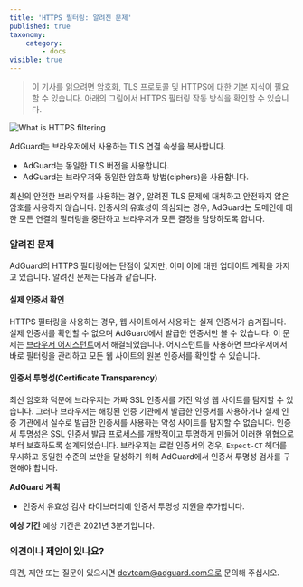 ```yaml
---
title: 'HTTPS 필터링: 알려진 문제'
published: true
taxonomy:
    category:
        - docs
visible: true
---
```


> 이 기사를 읽으려면 암호화, TLS 프로토콜 및 HTTPS에 대한 기본 지식이 필요할 수 있습니다.
아래의 그림에서 HTTPS 필터링 작동 방식을 확인할 수 있습니다.

![What is HTTPS filtering](https://cdn.adguard.com/public/Adguard/Blog/https/what_is_https_filtering_ko.png)

AdGuard는 브라우저에서 사용하는 TLS 연결 속성을 복사합니다.

* AdGuard는 동일한 TLS 버전을 사용합니다.
* AdGuard는 브라우저와 동일한 암호화 방법(ciphers)을 사용합니다.

최신의 안전한 브라우저를 사용하는 경우, 알려진 TLS 문제에 대처하고 안전하지 않은 암호를 사용하지 않습니다. 인증서의 유효성이 의심되는 경우, AdGuard는 도메인에 대한 모든 연결의 필터링을 중단하고 브라우저가 모든 결정을 담당하도록 합니다.

### 알려진 문제
AdGuard의 HTTPS 필터링에는 단점이 있지만, 이미 이에 대한 업데이트 계획을 가지고 있습니다. 
알려진 문제는 다음과 같습니다.

#### 실제 인증서 확인
HTTPS 필터링을 사용하는 경우, 웹 사이트에서 사용하는 실제 인증서가 숨겨집니다. 실제 인증서를 확인할 수 없으며 AdGuard에서 발급한 인증서만 볼 수 있습니다.
이 문제는 [브라우저 어시스턴트](https://adguard.com/ko/adguard-assistant/overview.html#chrome)에서 해결되었습니다. 어시스턴트를 사용하면 브라우저에서 바로 필터링을 관리하고 모든 웹 사이트의 원본 인증서를 확인할 수 있습니다.

#### 인증서 투명성(Certificate Transparency)
최신 암호화 덕분에 브라우저는 가짜 SSL 인증서를 가진 악성 웹 사이트를 탐지할 수 있습니다. 그러나 브라우저는 해킹된 인증 기관에서 발급한 인증서를 사용하거나 실제 인증 기관에서 실수로 발급한 인증서를 사용하는 악성 사이트를 탐지할 수 없습니다. 인증서 투명성은 SSL 인증서 발급 프로세스를 개방적이고 투명하게 만들어 이러한 위협으로부터 보호하도록 설계되었습니다.
브라우저는 로컬 인증서의 경우, `Expect-CT` 헤더를 무시하고 동일한 수준의 보안을 달성하기 위해 AdGuard에서 인증서 투명성 검사를 구현해야 합니다.

**AdGuard 계획** 
* 인증서 유효성 검사 라이브러리에 인증서 투명성 지원을 추가합니다.

**예상 기간** 
예상 기간은 2021년 3분기입니다.

### 의견이나 제안이 있나요?
의견, 제안 또는 질문이 있으시면 devteam@adguard.com으로 문의해 주십시오.

